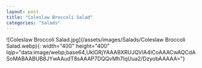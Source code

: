 ```yaml
---
layout: post
title: "Coleslaw Broccoli Salad"
categories: "Salads"
---
```

![Coleslaw Broccoli Salad.jpg](/assets/images/Salads/Coleslaw Broccoli Salad.webp){: width="400" height="400" lqip="data:image/webp;base64,UklGRjYAAABXRUJQVlA4ICoAAACwAQCdASoMABAABUB8JYwAAudT8sAAAP7DQQvMh7lqUua2/DzyobAAAAA="}

